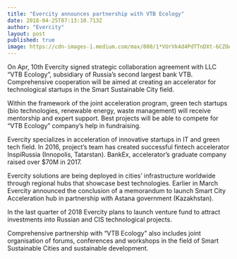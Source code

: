 ```yaml
---
title: "Evercity announces partnership with VTB Ecology"
date: 2018-04-25T07:13:10.713Z
author: "Evercity"
layout: post
published: true
image: https://cdn-images-1.medium.com/max/800/1*VUrVk4d4PdTTnDXt-6CZOA.jpeg
---
```



On Apr, 10th Evercity signed strategic collaboration agreement with LLC “VTB Ecology”, subsidiary of Russia’s second largest bank VTB. Comprehensive cooperation will be aimed at creating an accelerator for technological startups in the Smart Sustainable City field.

Within the framework of the joint acceleration program, green tech startups (bio technologies, renewable energy, waste management) will receive mentorship and expert support. Best projects will be able to compete for “VTB Ecology” company’s help in fundraising.

Evercity specializes in acceleration of innovative startups in IT and green tech field. In 2016, project’s team has created successful fintech accelerator InspiRussia (Innopolis, Tatarstan). BankEx, accelerator’s graduate company raised over $70M in 2017.

Evercity solutions are being deployed in cities’ infrastructure worldwide through regional hubs that showcase best technologies. Earlier in March Evercity announced the conclusion of a memorandum to launch Smart City Acceleration hub in partnership with Astana government (Kazakhstan).

In the last quarter of 2018 Evercity plans to launch venture fund to attract investments into Russian and CIS technological projects.

Comprehensive partnership with “VTB Ecology” also includes joint organisation of forums, conferences and workshops in the field of Smart Sustainable Cities and sustainable development.
